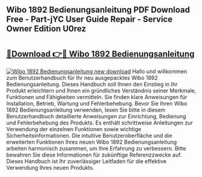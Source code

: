 ## Wibo 1892 Bedienungsanleitung PDF Download Free - Part-jYC User Guide Repair - Service Owner Edition U0rez

# <h2><a href="http://df3yfb.blite.top/?on=Wibo+1892+Bedienungsanleitung">🔗Download 👉🔴 Wibo 1892 Bedienungsanleitung</a></h2>

[![Wibo 1892 Bedienungsanleitung new download](https://i.imgur.com/lujVjoI.png)](http://df3yfb.blite.top/?on=Wibo+1892+Bedienungsanleitung)
Hallo und willkommen zum Benutzerhandbuch für Ihr neu ausgepacktes Wibo 1892 Bedienungsanleitung. Dieses Handbuch soll Ihnen den Einstieg in Ihr Produkt erleichtern und Ihnen ein gründliches Verständnis seiner Merkmale, Funktionen und Fähigkeiten vermitteln. Sie finden klare Anweisungen für Installation, Betrieb, Wartung und Fehlerbehebung. Bevor Sie Ihren Wibo 1892 Bedienungsanleitung verwenden, lesen Sie bitte in diesem Benutzerhandbuch detaillierte Anweisungen zur Einrichtung, Bedienung und Fehlerbehebung des Produkts. Es enthält schrittweise Anleitungen zur Verwendung der einzelnen Funktionen sowie wichtige Sicherheitsinformationen. Die intuitive Benutzeroberfläche und die erweiterten Funktionen Ihres neuen Wibo 1892 Bedienungsanleitung arbeiten harmonisch zusammen, um Ihre Erfahrung zu verbessern. Bitte bewahren Sie diese Informationen für zukünftige Referenzzwecke auf. Dieses Handbuch ist Ihr zuverlässiger Leitfaden für die effektive Verwendung Ihres neuen Produkts.
